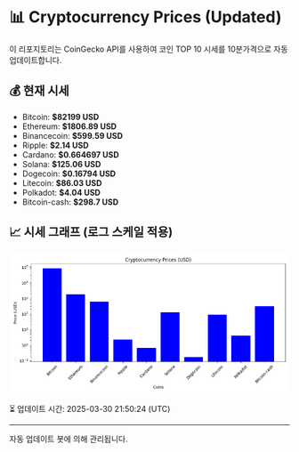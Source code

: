 
# 📊 Cryptocurrency Prices (Updated)

이 리포지토리는 CoinGecko API를 사용하여 코인 TOP 10 시세를 10분가격으로 자동 업데이트합니다.

## 💰 현재 시세
- Bitcoin: **$82199 USD**
- Ethereum: **$1806.89 USD**
- Binancecoin: **$599.59 USD**
- Ripple: **$2.14 USD**
- Cardano: **$0.664697 USD**
- Solana: **$125.06 USD**
- Dogecoin: **$0.16794 USD**
- Litecoin: **$86.03 USD**
- Polkadot: **$4.04 USD**
- Bitcoin-cash: **$298.7 USD**

## 📈 시세 그래프 (로그 스케일 적용)
![Crypto Prices](crypto_prices.png)

⏳ 업데이트 시간: 2025-03-30 21:50:24 (UTC)

---
자동 업데이트 봇에 의해 관리됩니다.
